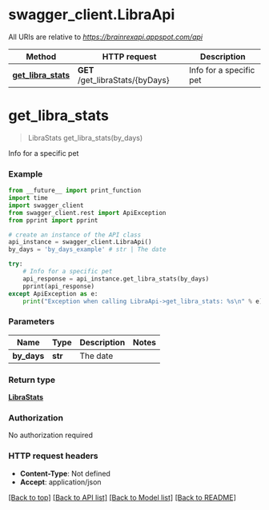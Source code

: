 # swagger_client.LibraApi

All URIs are relative to *https://brainrexapi.appspot.com/api*

Method | HTTP request | Description
------------- | ------------- | -------------
[**get_libra_stats**](LibraApi.md#get_libra_stats) | **GET** /get_libraStats/{byDays} | Info for a specific pet

# **get_libra_stats**
> LibraStats get_libra_stats(by_days)

Info for a specific pet

### Example
```python
from __future__ import print_function
import time
import swagger_client
from swagger_client.rest import ApiException
from pprint import pprint

# create an instance of the API class
api_instance = swagger_client.LibraApi()
by_days = 'by_days_example' # str | The date

try:
    # Info for a specific pet
    api_response = api_instance.get_libra_stats(by_days)
    pprint(api_response)
except ApiException as e:
    print("Exception when calling LibraApi->get_libra_stats: %s\n" % e)
```

### Parameters

Name | Type | Description  | Notes
------------- | ------------- | ------------- | -------------
 **by_days** | **str**| The date | 

### Return type

[**LibraStats**](LibraStats.md)

### Authorization

No authorization required

### HTTP request headers

 - **Content-Type**: Not defined
 - **Accept**: application/json

[[Back to top]](#) [[Back to API list]](../README.md#documentation-for-api-endpoints) [[Back to Model list]](../README.md#documentation-for-models) [[Back to README]](../README.md)

